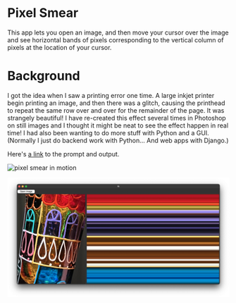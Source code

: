 # Pixel Smear
This app lets you open an image, and then move your cursor over the image and see horizontal bands of pixels corresponding to the vertical column of pixels at the location of your cursor. 
# Background
I got the idea when I saw a printing error one time. A large inkjet printer begin printing an image, and then there was a glitch, causing the printhead to repeat the same row over and over for the remainder of the page. It was strangely beautiful! I have re-created this effect several times in Photoshop on still images and I thought it might be neat to see the effect happen in real time! I had also been wanting to do more stuff with Python and a GUI. (Normally I just do backend work with Python… And web apps with Django.)

Here's [a link](https://chat.openai.com/share/7ba4f982-fbbe-4553-adb5-5a1744154c72) to the prompt and output.

![pixel smear in motion](/pixel%20smear%20in%20motion%20.gif)

![pixel smear still](/pixel%20smear%20example%202.png)
